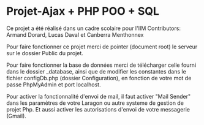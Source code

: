 # Projet-Ajax + PHP POO + SQL


Ce projet a été réalisé dans un cadre scolaire pour l'IIM
Contributors: Armand Dorard, Lucas Daval et Canberra Menthonnex

Pour faire fonctionner ce projet merci de pointer (document root) le serveur sur le dossier Public du projet.

Pour faire fonctionner la base de données merci de télécharger celle fourni dans le dossier _database,
ainsi que de modifier les constantes dans le fichier configDb.php (dossier Configuration), en fonction de votre mot de passe PhpMyAdmin et port localhost.

Pour activer la fonctionnalité d'envoi de mail, il faut activer "Mail Sender" dans les paramètres de votre Laragon ou autre systeme de gestion de projet Php.
Et aussi activer les autorisations d'envoi de votre messagerie (Gmail).

